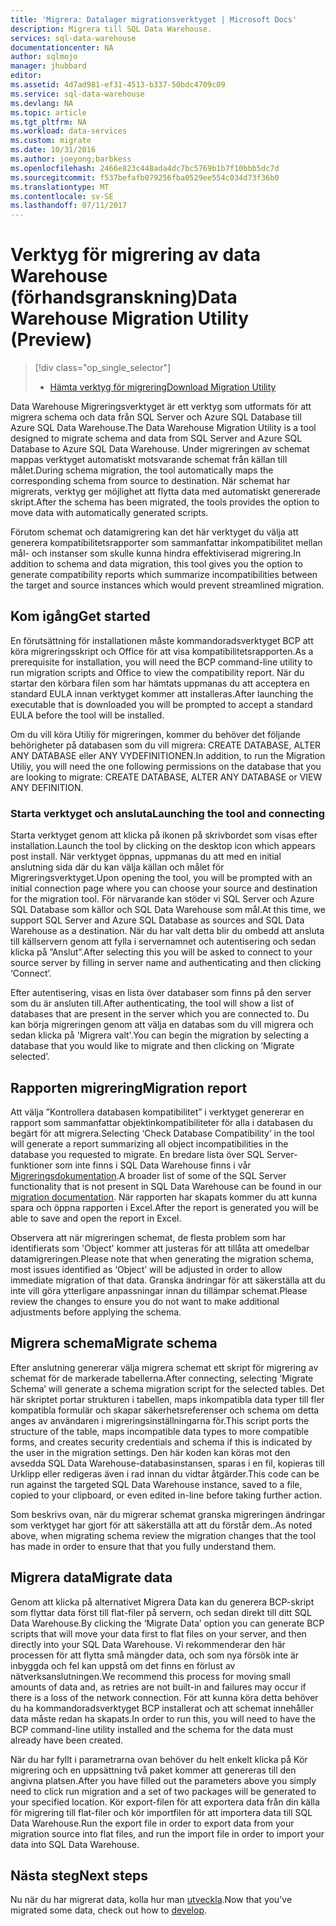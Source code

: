 ```yaml
---
title: 'Migrera: Datalager migrationsverktyget | Microsoft Docs'
description: Migrera till SQL Data Warehouse.
services: sql-data-warehouse
documentationcenter: NA
author: sqlmojo
manager: jhubbard
editor: 
ms.assetid: 4d7ad981-ef31-4513-b337-50bdc4709c09
ms.service: sql-data-warehouse
ms.devlang: NA
ms.topic: article
ms.tgt_pltfrm: NA
ms.workload: data-services
ms.custom: migrate
ms.date: 10/31/2016
ms.author: joeyong;barbkess
ms.openlocfilehash: 2466e823c448ada4dc7bc5769b1b7f10bbb5dc7d
ms.sourcegitcommit: f537befafb079256fba0529ee554c034d73f36b0
ms.translationtype: MT
ms.contentlocale: sv-SE
ms.lasthandoff: 07/11/2017
---
```

# <a name="data-warehouse-migration-utility-preview"></a><span data-ttu-id="cb0ed-103">Verktyg för migrering av data Warehouse (förhandsgranskning)</span><span class="sxs-lookup"><span data-stu-id="cb0ed-103">Data Warehouse Migration Utility (Preview)</span></span>
> [!div class="op_single_selector"]
> * <span data-ttu-id="cb0ed-104">[Hämta verktyg för migrering][Download Migration Utility]</span><span class="sxs-lookup"><span data-stu-id="cb0ed-104">[Download Migration Utility][Download Migration Utility]</span></span>
> 
> 

<span data-ttu-id="cb0ed-105">Data Warehouse Migreringsverktyget är ett verktyg som utformats för att migrera schema och data från SQL Server och Azure SQL Database till Azure SQL Data Warehouse.</span><span class="sxs-lookup"><span data-stu-id="cb0ed-105">The Data Warehouse Migration Utility is a tool designed to migrate schema and data from SQL Server and Azure SQL Database to Azure SQL Data Warehouse.</span></span> <span data-ttu-id="cb0ed-106">Under migreringen av schemat mappas verktyget automatiskt motsvarande schemat från källan till målet.</span><span class="sxs-lookup"><span data-stu-id="cb0ed-106">During schema migration, the tool automatically maps the corresponding schema from source to destination.</span></span> <span data-ttu-id="cb0ed-107">När schemat har migrerats, verktyg ger möjlighet att flytta data med automatiskt genererade skript.</span><span class="sxs-lookup"><span data-stu-id="cb0ed-107">After the schema has been migrated, the tools provides the option to move data with automatically generated scripts.</span></span>

<span data-ttu-id="cb0ed-108">Förutom schemat och datamigrering kan det här verktyget du välja att generera kompatibilitetsrapporter som sammanfattar inkompatibilitet mellan mål- och instanser som skulle kunna hindra effektiviserad migrering.</span><span class="sxs-lookup"><span data-stu-id="cb0ed-108">In addition to schema and data migration, this tool gives you the option to generate compatibility reports which summarize incompatibilities between the target and source instances which would prevent streamlined migration.</span></span>

## <a name="get-started"></a><span data-ttu-id="cb0ed-109">Kom igång</span><span class="sxs-lookup"><span data-stu-id="cb0ed-109">Get started</span></span>
<span data-ttu-id="cb0ed-110">En förutsättning för installationen måste kommandoradsverktyget BCP att köra migreringsskript och Office för att visa kompatibilitetsrapporten.</span><span class="sxs-lookup"><span data-stu-id="cb0ed-110">As a prerequisite for installation, you will need the BCP command-line utility to run migration scripts and Office to view the compatibility report.</span></span> <span data-ttu-id="cb0ed-111">När du startar den körbara filen som har hämtats uppmanas du att acceptera en standard EULA innan verktyget kommer att installeras.</span><span class="sxs-lookup"><span data-stu-id="cb0ed-111">After launching the executable that is downloaded you will be prompted to accept a standard EULA before the tool will be installed.</span></span>

<span data-ttu-id="cb0ed-112">Om du vill köra Utiliy för migreringen, kommer du behöver det följande behörigheter på databasen som du vill migrera: CREATE DATABASE, ALTER ANY DATABASE eller ANY VYDEFINITIONEN.</span><span class="sxs-lookup"><span data-stu-id="cb0ed-112">In addition, to run the Migration Utiliy, you will need the one following permissions on the database that you are looking to migrate: CREATE DATABASE, ALTER ANY DATABASE or VIEW ANY DEFINITION.</span></span>

### <a name="launching-the-tool-and-connecting"></a><span data-ttu-id="cb0ed-113">Starta verktyget och ansluta</span><span class="sxs-lookup"><span data-stu-id="cb0ed-113">Launching the tool and connecting</span></span>
<span data-ttu-id="cb0ed-114">Starta verktyget genom att klicka på ikonen på skrivbordet som visas efter installation.</span><span class="sxs-lookup"><span data-stu-id="cb0ed-114">Launch the tool by clicking on the desktop icon which appears post install.</span></span> <span data-ttu-id="cb0ed-115">När verktyget öppnas, uppmanas du att med en initial anslutning sida där du kan välja källan och målet för Migreringsverktyget.</span><span class="sxs-lookup"><span data-stu-id="cb0ed-115">Upon opening the tool, you will be prompted with an initial connection page where you can choose your source and destination for the migration tool.</span></span> <span data-ttu-id="cb0ed-116">För närvarande kan stöder vi SQL Server och Azure SQL Database som källor och SQL Data Warehouse som mål.</span><span class="sxs-lookup"><span data-stu-id="cb0ed-116">At this time, we support SQL Server and Azure SQL Database as sources and SQL Data Warehouse as a destination.</span></span> <span data-ttu-id="cb0ed-117">När du har valt detta blir du ombedd att ansluta till källservern genom att fylla i servernamnet och autentisering och sedan klicka på ”Anslut”.</span><span class="sxs-lookup"><span data-stu-id="cb0ed-117">After selecting this you will be asked to connect to your source server by filling in server name and authenticating and then clicking ‘Connect’.</span></span>

<span data-ttu-id="cb0ed-118">Efter autentisering, visas en lista över databaser som finns på den server som du är ansluten till.</span><span class="sxs-lookup"><span data-stu-id="cb0ed-118">After authenticating, the tool will show a list of databases that are present in the server which you are connected to.</span></span> <span data-ttu-id="cb0ed-119">Du kan börja migreringen genom att välja en databas som du vill migrera och sedan klicka på 'Migrera valt'.</span><span class="sxs-lookup"><span data-stu-id="cb0ed-119">You can begin the migration by selecting a database that you would like to migrate and then clicking on ‘Migrate selected’.</span></span>

## <a name="migration-report"></a><span data-ttu-id="cb0ed-120">Rapporten migrering</span><span class="sxs-lookup"><span data-stu-id="cb0ed-120">Migration report</span></span>
<span data-ttu-id="cb0ed-121">Att välja ”Kontrollera databasen kompatibilitet” i verktyget genererar en rapport som sammanfattar objektinkompatibiliteter för alla i databasen du begärt för att migrera.</span><span class="sxs-lookup"><span data-stu-id="cb0ed-121">Selecting ‘Check Database Compatibility’ in the tool will generate a report summarizing all object incompatibilities in the database you requested to migrate.</span></span> <span data-ttu-id="cb0ed-122">En bredare lista över SQL Server-funktioner som inte finns i SQL Data Warehouse finns i vår [Migreringsdokumentation][migration documentation].</span><span class="sxs-lookup"><span data-stu-id="cb0ed-122">A broader list of some of the SQL Server functionality that is not present in SQL Data Warehouse can be found in our [migration documentation][migration documentation].</span></span> <span data-ttu-id="cb0ed-123">När rapporten har skapats kommer du att kunna spara och öppna rapporten i Excel.</span><span class="sxs-lookup"><span data-stu-id="cb0ed-123">After the report is generated you will be able to save and open the report in Excel.</span></span>

<span data-ttu-id="cb0ed-124">Observera att när migreringen schemat, de flesta problem som har identifierats som 'Object' kommer att justeras för att tillåta att omedelbar datamigreringen.</span><span class="sxs-lookup"><span data-stu-id="cb0ed-124">Please note that when generating the migration schema, most issues identified as ‘Object’ will be adjusted in order to allow immediate migration of that data.</span></span> <span data-ttu-id="cb0ed-125">Granska ändringar för att säkerställa att du inte vill göra ytterligare anpassningar innan du tillämpar schemat.</span><span class="sxs-lookup"><span data-stu-id="cb0ed-125">Please review the changes to ensure you do not want to make additional adjustments before applying the schema.</span></span>

## <a name="migrate-schema"></a><span data-ttu-id="cb0ed-126">Migrera schema</span><span class="sxs-lookup"><span data-stu-id="cb0ed-126">Migrate schema</span></span>
<span data-ttu-id="cb0ed-127">Efter anslutning genererar välja migrera schemat ett skript för migrering av schemat för de markerade tabellerna.</span><span class="sxs-lookup"><span data-stu-id="cb0ed-127">After connecting, selecting ‘Migrate Schema’ will generate a schema migration script for the selected tables.</span></span> <span data-ttu-id="cb0ed-128">Det här skriptet portar strukturen i tabellen, maps inkompatibla data typer till fler kompatibla formulär och skapar säkerhetsreferenser och schema om detta anges av användaren i migreringsinställningarna för.</span><span class="sxs-lookup"><span data-stu-id="cb0ed-128">This script ports the structure of the table, maps incompatible data types to more compatible forms, and creates security credentials and schema if this is indicated by the user in the migration settings.</span></span> <span data-ttu-id="cb0ed-129">Den här koden kan köras mot den avsedda SQL Data Warehouse-databasinstansen, sparas i en fil, kopieras till Urklipp eller redigeras även i rad innan du vidtar åtgärder.</span><span class="sxs-lookup"><span data-stu-id="cb0ed-129">This code can be run against the targeted SQL Data Warehouse instance, saved to a file, copied to your clipboard, or even edited in-line before taking further action.</span></span>  

<span data-ttu-id="cb0ed-130">Som beskrivs ovan, när du migrerar schemat granska migreringen ändringar som verktyget har gjort för att säkerställa att att du förstår dem..</span><span class="sxs-lookup"><span data-stu-id="cb0ed-130">As noted above, when migrating schema review the migration changes that the tool has made in order to ensure that that you fully understand them.</span></span>  

## <a name="migrate-data"></a><span data-ttu-id="cb0ed-131">Migrera data</span><span class="sxs-lookup"><span data-stu-id="cb0ed-131">Migrate data</span></span>
<span data-ttu-id="cb0ed-132">Genom att klicka på alternativet Migrera Data kan du generera BCP-skript som flyttar data först till flat-filer på servern, och sedan direkt till ditt SQL Data Warehouse.</span><span class="sxs-lookup"><span data-stu-id="cb0ed-132">By clicking the ‘Migrate Data’ option you can generate BCP scripts that will move your data first to flat files on your server, and then directly into your SQL Data Warehouse.</span></span> <span data-ttu-id="cb0ed-133">Vi rekommenderar den här processen för att flytta små mängder data, och som nya försök inte är inbyggda och fel kan uppstå om det finns en förlust av nätverksanslutningen.</span><span class="sxs-lookup"><span data-stu-id="cb0ed-133">We recommend this process for moving small amounts of data and, as retries are not built-in and failures may occur if there is a loss of the network connection.</span></span> <span data-ttu-id="cb0ed-134">För att kunna köra detta behöver du ha kommandoradsverktyget BCP installerat och att schemat innehåller data måste redan ha skapats.</span><span class="sxs-lookup"><span data-stu-id="cb0ed-134">In order to run this, you will need to have the BCP command-line utility installed and the schema for the data must already have been created.</span></span>

<span data-ttu-id="cb0ed-135">När du har fyllt i parametrarna ovan behöver du helt enkelt klicka på Kör migrering och en uppsättning två paket kommer att genereras till den angivna platsen.</span><span class="sxs-lookup"><span data-stu-id="cb0ed-135">After you have filled out the parameters above you simply need to click run migration and a set of two packages will be generated to your specified location.</span></span> <span data-ttu-id="cb0ed-136">Kör export-filen för att exportera data från din källa för migrering till flat-filer och kör importfilen för att importera data till SQL Data Warehouse.</span><span class="sxs-lookup"><span data-stu-id="cb0ed-136">Run the export file in order to export data from your migration source into flat files, and run the import file in order to import your data into SQL Data Warehouse.</span></span>

## <a name="next-steps"></a><span data-ttu-id="cb0ed-137">Nästa steg</span><span class="sxs-lookup"><span data-stu-id="cb0ed-137">Next steps</span></span>
<span data-ttu-id="cb0ed-138">Nu när du har migrerat data, kolla hur man [utveckla][develop].</span><span class="sxs-lookup"><span data-stu-id="cb0ed-138">Now that you've migrated some data, check out how to [develop][develop].</span></span>

<!--Image references-->

<!--Article references-->
[migration documentation]: sql-data-warehouse-overview-migrate.md
[develop]: sql-data-warehouse-overview-develop.md

<!--Other Web references--> 
[Download Migration Utility]: https://migrhoststorage.blob.core.windows.net/sqldwsample/DataWarehouseMigrationUtility.zip
